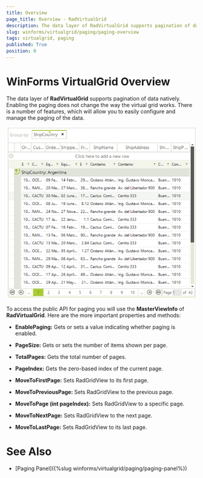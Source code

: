```yaml
---
title: Overview
page_title: Overview - RadVirtualGrid
description: The data layer of RadVirtualGrid supports pagination of data natively.
slug: winforms/virtualgrid/paging/paging-overview
tags: virtualgrid, paging
published: True
position: 0
---
```



# WinForms VirtualGrid Overview

The data layer of __RadVirtualGrid__ supports pagination of data natively. Enabling the paging does not change the way the virtual grid works. There is a number of features, which will allow you to easily configure and manage the paging of the data.

![WinForms RadVirtualGrid Paging Overview](images/virtualgrid-paging001.png)

To access the public API for paging you will use the __MasterViewInfo__ of __RadVirtualGrid__. Here are the more important properties and methods:

* __EnablePaging:__ Gets or sets a value indicating whether paging is enabled.

* __PageSize:__ Gets or sets the number of items shown per page.

* __TotalPages:__ Gets the total number of pages.

* __PageIndex:__ Gets the zero-based index of the current page.

* __MoveToFirstPage:__ Sets RadGridView to its first page.

* __MoveToPreviousPage:__ Sets RadGridView to the previous page.

* __MoveToPage (int pageIndex):__ Sets RadGridView to a specific page.

* __MoveToNextPage:__ Sets RadGridView to the next page.

* __MoveToLastPage:__ Sets RadGridView to its last page.

# See Also
* [Paging Panel]({%slug winforms/virtualgrid/paging/paging-panel%})


